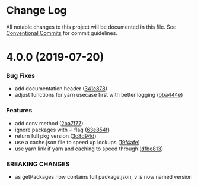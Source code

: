 # Change Log

All notable changes to this project will be documented in this file.
See [Conventional Commits](https://conventionalcommits.org) for commit guidelines.

<a name="4.0.0"></a>
# 4.0.0 (2019-07-20)


### Bug Fixes

* add documentation header ([341c878](https://github.com/projects/DavideDaniel/repos/npm-link-extra/commits/341c878))
* adjust functions for yarn usecase first with better logging ([bba444e](https://github.com/projects/DavideDaniel/repos/npm-link-extra/commits/bba444e))


### Features

* add conv method ([2ba7f77](https://github.com/projects/DavideDaniel/repos/npm-link-extra/commits/2ba7f77))
* ignore packages with -i flag ([63e854f](https://github.com/projects/DavideDaniel/repos/npm-link-extra/commits/63e854f))
* return full pkg version ([3c8d94d](https://github.com/projects/DavideDaniel/repos/npm-link-extra/commits/3c8d94d))
* use a cache.json file to speed up lookups ([19f4afe](https://github.com/projects/DavideDaniel/repos/npm-link-extra/commits/19f4afe))
* use yarn link if yarn and caching to speed through ([dfbe813](https://github.com/projects/DavideDaniel/repos/npm-link-extra/commits/dfbe813))


### BREAKING CHANGES

* as getPackages now contains full package.json, v is now
named version
